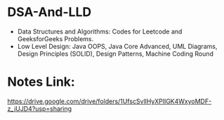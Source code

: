 # DSA-And-LLD

- Data Structures and Algorithms: Codes for Leetcode and GeeksforGeeks Problems.
- Low Level Design: Java OOPS, Java Core Advanced, UML Diagrams, Design Principles (SOLID), Design Patterns, Machine Coding Round

# Notes Link:
https://drive.google.com/drive/folders/1UfscSvllHyXPlIGK4WxyoMDF-z_jUJD4?usp=sharing
